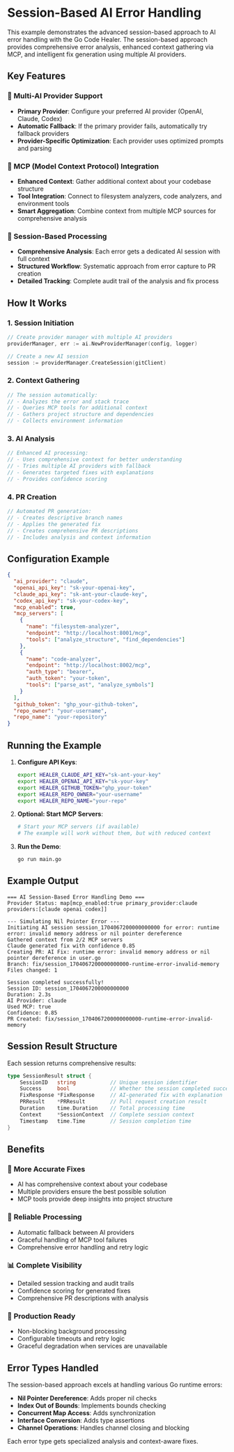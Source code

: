 # Session-Based AI Error Handling

This example demonstrates the advanced session-based approach to AI error handling with the Go Code Healer. The session-based approach provides comprehensive error analysis, enhanced context gathering via MCP, and intelligent fix generation using multiple AI providers.

## Key Features

### 🤖 Multi-AI Provider Support
- **Primary Provider**: Configure your preferred AI provider (OpenAI, Claude, Codex)
- **Automatic Fallback**: If the primary provider fails, automatically try fallback providers
- **Provider-Specific Optimization**: Each provider uses optimized prompts and parsing

### 🔗 MCP (Model Context Protocol) Integration
- **Enhanced Context**: Gather additional context about your codebase structure
- **Tool Integration**: Connect to filesystem analyzers, code analyzers, and environment tools
- **Smart Aggregation**: Combine context from multiple MCP sources for comprehensive analysis

### 🎯 Session-Based Processing
- **Comprehensive Analysis**: Each error gets a dedicated AI session with full context
- **Structured Workflow**: Systematic approach from error capture to PR creation
- **Detailed Tracking**: Complete audit trail of the analysis and fix process

## How It Works

### 1. Session Initiation
```go
// Create provider manager with multiple AI providers
providerManager, err := ai.NewProviderManager(config, logger)

// Create a new AI session
session := providerManager.CreateSession(gitClient)
```

### 2. Context Gathering
```go
// The session automatically:
// - Analyzes the error and stack trace
// - Queries MCP tools for additional context
// - Gathers project structure and dependencies
// - Collects environment information
```

### 3. AI Analysis
```go
// Enhanced AI processing:
// - Uses comprehensive context for better understanding
// - Tries multiple AI providers with fallback
// - Generates targeted fixes with explanations
// - Provides confidence scoring
```

### 4. PR Creation
```go
// Automated PR generation:
// - Creates descriptive branch names
// - Applies the generated fix
// - Creates comprehensive PR descriptions
// - Includes analysis and context information
```

## Configuration Example

```json
{
  "ai_provider": "claude",
  "openai_api_key": "sk-your-openai-key",
  "claude_api_key": "sk-ant-your-claude-key", 
  "codex_api_key": "sk-your-codex-key",
  "mcp_enabled": true,
  "mcp_servers": [
    {
      "name": "filesystem-analyzer",
      "endpoint": "http://localhost:8001/mcp",
      "tools": ["analyze_structure", "find_dependencies"]
    },
    {
      "name": "code-analyzer",
      "endpoint": "http://localhost:8002/mcp",
      "auth_type": "bearer",
      "auth_token": "your-token",
      "tools": ["parse_ast", "analyze_symbols"]
    }
  ],
  "github_token": "ghp_your-github-token",
  "repo_owner": "your-username",
  "repo_name": "your-repository"
}
```

## Running the Example

1. **Configure API Keys**:
   ```bash
   export HEALER_CLAUDE_API_KEY="sk-ant-your-key"
   export HEALER_OPENAI_API_KEY="sk-your-key"
   export HEALER_GITHUB_TOKEN="ghp_your-token"
   export HEALER_REPO_OWNER="your-username"
   export HEALER_REPO_NAME="your-repo"
   ```

2. **Optional: Start MCP Servers**:
   ```bash
   # Start your MCP servers (if available)
   # The example will work without them, but with reduced context
   ```

3. **Run the Demo**:
   ```bash
   go run main.go
   ```

## Example Output

```
=== AI Session-Based Error Handling Demo ===
Provider Status: map[mcp_enabled:true primary_provider:claude providers:[claude openai codex]]

--- Simulating Nil Pointer Error ---
Initiating AI session session_1704067200000000000 for error: runtime error: invalid memory address or nil pointer dereference
Gathered context from 2/2 MCP servers
Claude generated fix with confidence 0.85
Creating PR: AI Fix: runtime error: invalid memory address or nil pointer dereference in user.go
Branch: fix/session_1704067200000000000-runtime-error-invalid-memory
Files changed: 1

Session completed successfully!
Session ID: session_1704067200000000000
Duration: 2.3s
AI Provider: claude
Used MCP: true
Confidence: 0.85
PR Created: fix/session_1704067200000000000-runtime-error-invalid-memory
```

## Session Result Structure

Each session returns comprehensive results:

```go
type SessionResult struct {
    SessionID   string           // Unique session identifier
    Success     bool             // Whether the session completed successfully
    FixResponse *FixResponse     // AI-generated fix with explanation
    PRResult    *PRResult        // Pull request creation result
    Duration    time.Duration    // Total processing time
    Context     *SessionContext  // Complete session context
    Timestamp   time.Time        // Session completion time
}
```

## Benefits

### 🎯 **More Accurate Fixes**
- AI has comprehensive context about your codebase
- Multiple providers ensure the best possible solution
- MCP tools provide deep insights into project structure

### 🔄 **Reliable Processing**
- Automatic fallback between AI providers
- Graceful handling of MCP tool failures
- Comprehensive error handling and retry logic

### 📊 **Complete Visibility**
- Detailed session tracking and audit trails
- Confidence scoring for generated fixes
- Comprehensive PR descriptions with analysis

### 🚀 **Production Ready**
- Non-blocking background processing
- Configurable timeouts and retry logic
- Graceful degradation when services are unavailable

## Error Types Handled

The session-based approach excels at handling various Go runtime errors:

- **Nil Pointer Dereference**: Adds proper nil checks
- **Index Out of Bounds**: Implements bounds checking
- **Concurrent Map Access**: Adds synchronization
- **Interface Conversion**: Adds type assertions
- **Channel Operations**: Handles channel closing and blocking

Each error type gets specialized analysis and context-aware fixes.